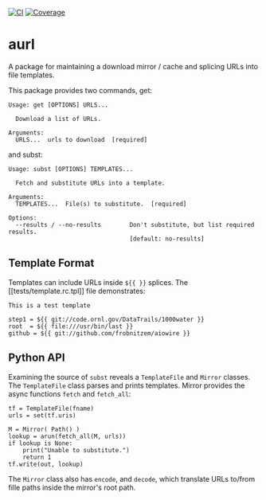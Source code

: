 [![CI](https://github.com/frobnitzem/aurl/actions/workflows/python-package.yml/badge.svg)](https://github.com/frobnitzem/aurl/actions)
[![Coverage](https://codecov.io/github/frobnitzem/aurl/branch/main/graph/badge.svg)](https://app.codecov.io/gh/frobnitzem/aurl)

aurl
====

A package for maintaining a download mirror / cache
and splicing URLs into file templates.

This package provides two commands, get:

    Usage: get [OPTIONS] URLS...

      Download a list of URLs.

    Arguments:
      URLS...  urls to download  [required]

and subst:

    Usage: subst [OPTIONS] TEMPLATES...

      Fetch and substitute URLs into a template.

    Arguments:
      TEMPLATES...  File(s) to substitute.  [required]

    Options:
      --results / --no-results        Don't substitute, but list required results.
                                      [default: no-results]


## Template Format

Templates can include URLs inside `${{ }}` splices.
The [[tests/template.rc.tpl]] file demonstrates:

    This is a test template

    step1 = ${{ git://code.ornl.gov/DataTrails/1000water }}
    root  = ${{ file:///usr/bin/last }}
    github = ${{ git://github.com/frobnitzem/aiowire }}


## Python API

Examining the source of `subst` reveals a `TemplateFile` and `Mirror` classes.
The `TemplateFile` class parses and prints templates.
Mirror provides the async functions `fetch` and `fetch_all`:

    tf = TemplateFile(fname)
    urls = set(tf.uris)

    M = Mirror( Path() )
    lookup = arun(fetch_all(M, urls))
    if lookup is None:
        print("Unable to substitute.")
        return 1
    tf.write(out, lookup)

The `Mirror` class also has `encode`, and `decode`, which translate
URLs to/from fille paths inside the mirror's root path.

